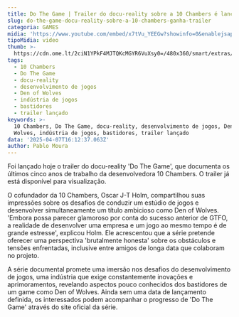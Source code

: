 ```yaml
---
title: Do The Game | Trailer do docu-reality sobre a 10 Chambers é lançado
slug: do-the-game-docu-reality-sobre-a-10-chambers-ganha-trailer
categoria: GAMES
midia: 'https://www.youtube.com/embed/x7tVu_YEEGw?showinfo=0&enablejsapi=1'
tipoMidia: video
thumb: >-
  https://cdn.ome.lt/2ciN1YPkF4MJTQKcMGYR6VuXsy0=/480x360/smart/extras/conteudos/omelete_THUMB_-_2025-04-07T122750.052.png
tags:
  - 10 Chambers
  - Do The Game
  - docu-reality
  - desenvolvimento de jogos
  - Den of Wolves
  - indústria de jogos
  - bastidores
  - trailer lançado
keywords: >-
  10 Chambers, Do The Game, docu-reality, desenvolvimento de jogos, Den of
  Wolves, indústria de jogos, bastidores, trailer lançado
data: '2025-04-07T16:12:37.063Z'
author: Pablo Moura
---
```


Foi lançado hoje o trailer do docu-reality 'Do The Game', que documenta os últimos cinco anos de trabalho da desenvolvedora 10 Chambers. O trailer já está disponível para visualização.

O cofundador da 10 Chambers, Oscar J-T Holm, compartilhou suas impressões sobre os desafios de conduzir um estúdio de jogos e desenvolver simultaneamente um título ambicioso como Den of Wolves. 'Embora possa parecer glamoroso por conta do sucesso anterior de GTFO, a realidade de desenvolver uma empresa e um jogo ao mesmo tempo é de grande estresse', explicou Holm. Ele acrescentou que a série pretende oferecer uma perspectiva 'brutalmente honesta' sobre os obstáculos e tensões enfrentadas, inclusive entre amigos de longa data que colaboram no projeto.

A série documental promete uma imersão nos desafios do desenvolvimento de jogos, uma indústria que exige constantemente inovações e aprimoramentos, revelando aspectos pouco conhecidos dos bastidores de um game como Den of Wolves. Ainda sem uma data de lançamento definida, os interessados podem acompanhar o progresso de 'Do The Game' através do site oficial da série.
